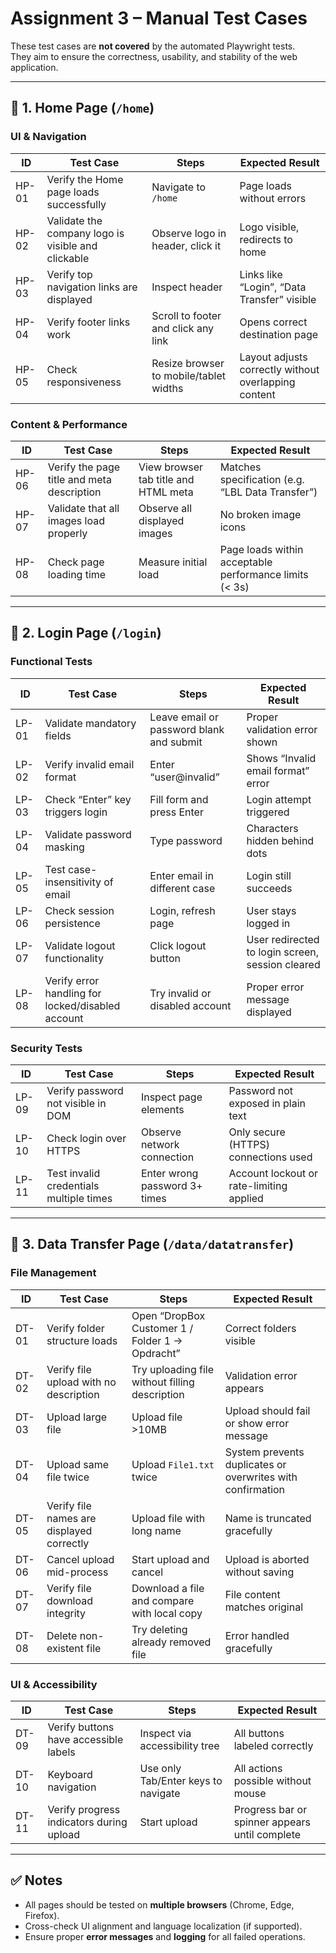 # Assignment 3 – Manual Test Cases

These test cases are **not covered** by the automated Playwright tests.  
They aim to ensure the correctness, usability, and stability of the web application.

---

## 🔹 1. Home Page (`/home`)

### UI & Navigation

| ID    | Test Case                                          | Steps                                  | Expected Result                                      |
| ----- | -------------------------------------------------- | -------------------------------------- | ---------------------------------------------------- |
| HP-01 | Verify the Home page loads successfully            | Navigate to `/home`                    | Page loads without errors                            |
| HP-02 | Validate the company logo is visible and clickable | Observe logo in header, click it       | Logo visible, redirects to home                      |
| HP-03 | Verify top navigation links are displayed          | Inspect header                         | Links like “Login”, “Data Transfer” visible          |
| HP-04 | Verify footer links work                           | Scroll to footer and click any link    | Opens correct destination page                       |
| HP-05 | Check responsiveness                               | Resize browser to mobile/tablet widths | Layout adjusts correctly without overlapping content |

### Content & Performance

| ID    | Test Case                                  | Steps                                | Expected Result                                        |
| ----- | ------------------------------------------ | ------------------------------------ | ------------------------------------------------------ |
| HP-06 | Verify the page title and meta description | View browser tab title and HTML meta | Matches specification (e.g. “LBL Data Transfer”)       |
| HP-07 | Validate that all images load properly     | Observe all displayed images         | No broken image icons                                  |
| HP-08 | Check page loading time                    | Measure initial load                 | Page loads within acceptable performance limits (< 3s) |

---

## 🔹 2. Login Page (`/login`)

### Functional Tests

| ID    | Test Case                                         | Steps                                    | Expected Result                                  |
| ----- | ------------------------------------------------- | ---------------------------------------- | ------------------------------------------------ |
| LP-01 | Validate mandatory fields                         | Leave email or password blank and submit | Proper validation error shown                    |
| LP-02 | Verify invalid email format                       | Enter “user@invalid”                     | Shows “Invalid email format” error               |
| LP-03 | Check “Enter” key triggers login                  | Fill form and press Enter                | Login attempt triggered                          |
| LP-04 | Validate password masking                         | Type password                            | Characters hidden behind dots                    |
| LP-05 | Test case-insensitivity of email                  | Enter email in different case            | Login still succeeds                             |
| LP-06 | Check session persistence                         | Login, refresh page                      | User stays logged in                             |
| LP-07 | Validate logout functionality                     | Click logout button                      | User redirected to login screen, session cleared |
| LP-08 | Verify error handling for locked/disabled account | Try invalid or disabled account          | Proper error message displayed                   |

### Security Tests

| ID    | Test Case                               | Steps                         | Expected Result                          |
| ----- | --------------------------------------- | ----------------------------- | ---------------------------------------- |
| LP-09 | Verify password not visible in DOM      | Inspect page elements         | Password not exposed in plain text       |
| LP-10 | Check login over HTTPS                  | Observe network connection    | Only secure (HTTPS) connections used     |
| LP-11 | Test invalid credentials multiple times | Enter wrong password 3+ times | Account lockout or rate-limiting applied |

---

## 🔹 3. Data Transfer Page (`/data/datatransfer`)

### File Management

| ID    | Test Case                                 | Steps                                           | Expected Result                                            |
| ----- | ----------------------------------------- | ----------------------------------------------- | ---------------------------------------------------------- |
| DT-01 | Verify folder structure loads             | Open “DropBox Customer 1 / Folder 1 → Opdracht” | Correct folders visible                                    |
| DT-02 | Verify file upload with no description    | Try uploading file without filling description  | Validation error appears                                   |
| DT-03 | Upload large file                         | Upload file >10MB                               | Upload should fail or show error message                   |
| DT-04 | Upload same file twice                    | Upload `File1.txt` twice                        | System prevents duplicates or overwrites with confirmation |
| DT-05 | Verify file names are displayed correctly | Upload file with long name                      | Name is truncated gracefully                               |
| DT-06 | Cancel upload mid-process                 | Start upload and cancel                         | Upload is aborted without saving                           |
| DT-07 | Verify file download integrity            | Download a file and compare with local copy     | File content matches original                              |
| DT-08 | Delete non-existent file                  | Try deleting already removed file               | Error handled gracefully                                   |

### UI & Accessibility

| ID    | Test Case                                | Steps                               | Expected Result                                |
| ----- | ---------------------------------------- | ----------------------------------- | ---------------------------------------------- |
| DT-09 | Verify buttons have accessible labels    | Inspect via accessibility tree      | All buttons labeled correctly                  |
| DT-10 | Keyboard navigation                      | Use only Tab/Enter keys to navigate | All actions possible without mouse             |
| DT-11 | Verify progress indicators during upload | Start upload                        | Progress bar or spinner appears until complete |

---

## ✅ Notes

- All pages should be tested on **multiple browsers** (Chrome, Edge, Firefox).
- Cross-check UI alignment and language localization (if supported).
- Ensure proper **error messages** and **logging** for all failed operations.
